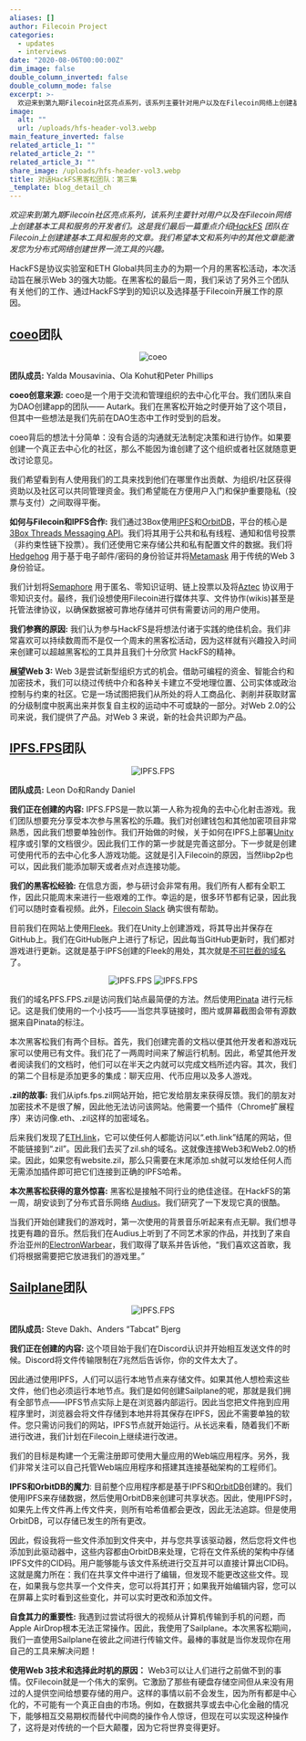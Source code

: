 ```yaml
---
aliases: []
author: Filecoin Project
categories:
  - updates
  - interviews
date: "2020-08-06T00:00:00Z"
dim_image: false
double_column_inverted: false
double_column_mode: false
excerpt: >-
  欢迎来到第九期Filecoin社区亮点系列，该系列主要针对用户以及在Filecoin网络上创建基本工具和服务的开发者们。这是我们最后一篇重点介绍HackFS团队在Filecoin上创建建基本工具和服务的文章。我们希望本文和系列中的其他文章能激发您为分布式网络创建世界一流工具的兴趣。
image:
  alt: ""
  url: /uploads/hfs-header-vol3.webp
main_feature_inverted: false
related_article_1: ""
related_article_2: ""
related_article_3: ""
share_image: /uploads/hfs-header-vol3.webp
title: 对话HackFS黑客松团队：第三集
_template: blog_detail_ch
---
```


_欢迎来到第九期Filecoin社区亮点系列，该系列主要针对用户以及在Filecoin网络上创建基本工具和服务的开发者们。这是我们最后一篇重点介绍[HackFS](https://hackfs.com/) 团队在Filecoin上创建建基本工具和服务的文章。我们希望本文和系列中的其他文章能激发您为分布式网络创建世界一流工具的兴趣。_

HackFS是协议实验室和ETH Global共同主办的为期一个月的黑客松活动，本次活动旨在展示Web 3的强大功能。在黑客松的最后一周，我们采访了另外三个团队有关他们的工作、通过HackFS学到的知识以及选择基于Filecoin开展工作的原因。

## [coeo](https://github.com/coeo)团队

<div style="text-align:center">
    <image src="/vintage/images/blog/hfs-coeo.png" alt="coeo">
</div>

**团队成员:** Yalda Mousavinia、Ola Kohut和Peter Phillips

**coeo创意来源:** coeo是一个用于交流和管理组织的去中心化平台。我们团队来自为DAO创建app的团队—— Autark。我们在黑客松开始之时便开始了这个项目，但其中一些想法是我们先前在DAO生态中工作时受到的启发。

coeo背后的想法十分简单：没有合适的沟通就无法制定决策和进行协作。如果要创建一个真正去中心化的社区，那么不能因为谁创建了这个组织或者社区就随意更改讨论意见。

我们希望看到有人使用我们的工具来找到他们在哪里作出贡献、为组织/社区获得资助以及社区可以共同管理资金。我们希望能在方便用户入门和保护重要隐私（投票与支付）之间取得平衡。

**如何与Filecoin和IPFS合作:** 我们通过3Box使用[IPFS](https://ipfs.tech/)和[OrbitDB](https://orbitdb.org/)，平台的核心是[3Box Threads Messaging API](https://3boxlabs.com/)。我们将其用于公共和私有线程、通知和信号投票（非约束性链下投票）。我们还使用它来存储公共和私有配置文件的数据。我们将[Hedgehog](https://github.com/coeo/hedgehog-php-server) 用于基于电子邮件/密码的身份验证并将[Metamask](https://metamask.io/) 用于传统的Web 3身份验证。

我们计划将[Semaphore](https://github.com/appliedzkp/semaphore) 用于匿名、零知识证明、链上投票以及将[Aztec](https://www.aztecprotocol.com/) 协议用于零知识支付。最终，我们设想使用Filecoin进行媒体共享、文件协作(wikis)甚至是托管法律协议，以确保数据被可靠地存储并可供有需要访问的用户使用。

**我们参赛的原因:** 我们认为参与HackFS是将想法付诸于实践的绝佳机会。我们非常喜欢可以持续数周而不是仅一个周末的黑客松活动，因为这样就有兴趣投入时间来创建可以超越黑客松的工具并且我们十分欣赏 HackFS的精神。

**展望Web 3:** Web 3是尝试新型组织方式的机会。借助可编程的资金、智能合约和加密技术，我们可以绕过传统中介和各种关卡建立不受地理位置、公司实体或政治控制与约束的社区。它是一场试图把我们从所处的将人工商品化、剥削并获取财富的分级制度中脱离出来并恢复自主权的运动中不可或缺的一部分。对Web 2.0的公司来说，我们提供了产品。对Web 3 来说，新的社会共识即为产品。

## [IPFS.FPS](https://ipfs-fps.on.fleek.co/)团队

<div style="text-align:center">
    <image src="/vintage/images/blog/hfs-ipfsfps-1.png" alt="IPFS.FPS">
</div>

**团队成员:** Leon Do和Randy Daniel

**我们正在创建的内容:** IPFS.FPS是一款以第一人称为视角的去中心化射击游戏。我们团队想要充分享受本次参与黑客松的乐趣。我们对创建钱包和其他加密项目非常熟悉，因此我们想要单独创作。我们开始做的时候，关于如何在IPFS上部署[Unity](https://unity.com/)程序或引擎的文档很少。因此我们工作的第一步就是完善这部分。下一步就是创建可使用代币的去中心化多人游戏功能。这就是引入Filecoin的原因，当然libp2p也可以，因此我们能添加聊天或者点对点连接功能。

**我们的黑客松经验:** 在信息方面，参与研讨会非常有用。我们所有人都有全职工作，因此只能周末来进行一些艰难的工作。幸运的是，很多环节都有记录，因此我们可以随时查看视频。此外，[Filecoin Slack](https://filecoin.io/slack) 确实很有帮助。

目前我们在网站上使用[Fleek](https://fleek.co/)。我们在Unity上创建游戏，将其导出并保存在GitHub上。我们在GitHub账户上进行了标记，因此每当GitHub更新时，我们都对游戏进行更新。这就是基于IPFS创建的Fleek的用处，其次就是[不可拦截的域名](https://unstoppabledomains.com/)了。

<div style="text-align:center">
    <image src="/vintage/images/blog/hfs-ipfsfps-2.png" alt="IPFS.FPS">
    <image src="/vintage/images/blog/hfs-ipfsfps-3.png" alt="IPFS.FPS">
</div>

我们的域名PFS.FPS.zil是访问我们站点最简便的方法。然后使用[Pinata](https://pinata.cloud/) 进行元标记。这是我们使用的一个小技巧——当您共享链接时，图片或屏幕截图会带有源数据来自Pinata的标注。

本次黑客松我们有两个目标。首先，我们创建完善的文档以便其他开发者和游戏玩家可以使用已有文件。我们花了一两周时间来了解运行机制。因此，希望其他开发者阅读我们的文档时，他们可以在半天之内就可以完成文档所述内容。其次，我们的第二个目标是添加更多的集成：聊天应用、代币应用以及多人游戏。

**.zil的故事:** 我们从ipfs.fps.zil网站开始，把它发给朋友来获得反馈。我们的朋友对加密技术不是很了解，因此他无法访问该网站。他需要一个插件（Chrome扩展程序）来访问像.eth、.zil这样的加密域名。

后来我们发现了[ETH.link](http://eth.link/)，它可以使任何人都能访问以“.eth.link”结尾的网站，但不能链接到“.zil”。因此我们去买了zil.sh的域名。这就像连接Web3和Web2.0的桥梁。因此，如果您有website.zil，那么只需要在末尾添加.sh就可以发给任何人而无需添加插件即可把它们连接到正确的IPFS哈希。

**本次黑客松获得的意外惊喜:** 黑客松是接触不同行业的绝佳途径。在HackFS的第一周，胡安谈到了分布式音乐网络 [Audius](https://audius.co/)。我们研究了一下发现它真的很酷。

当我们开始创建我们的游戏时，第一次使用的背景音乐听起来有点无聊。我们想寻找更有趣的音乐。然后我们在Audius上听到了不同艺术家的作品，并找到了来自乔治亚州的[ElectronWarbear](https://audius.co/ElectronWarbear)，我们取得了联系并告诉他，“我们喜欢这首歌，我们将根据需要把它放进我们的游戏里。”

## [Sailplane](https://cypsela.github.io/sailplane-web/#/)团队

<div style="text-align:center">
    <image src="/vintage/images/blog/hfs-sailplane.png" alt="IPFS.FPS">
</div>

**团队成员:** Steve Dakh、Anders “Tabcat” Bjerg

**我们正在创建的内容:** 这个项目始于我们在Discord认识并开始相互发送文件的时候。Discord将文件传输限制在7兆然后告诉你，你的文件太大了。

因此通过使用IPFS，人们可以运行本地节点来存储文件。如果其他人想检索这些文件，他们也必须运行本地节点。我们是如何创建Sailplane的呢，那就是我们拥有全部节点——IPFS节点实际上是在浏览器内部运行。因此当您把文件拖到应用程序里时，浏览器会将文件存储到本地并将其保存在IPFS，因此不需要单独的软件。您只需访问我们的网站，IPFS节点就开始运行。从长远来看，随着我们不断进行改进，我们计划在Filecoin上继续进行改进。

我们的目标是构建一个无需注册即可使用大量应用的Web端应用程序。另外，我们非常关注可以自己托管Web端应用程序和搭建其连接基础架构的工程师们。

**IPFS和OrbitDB的魔力**: 目前整个应用程序都是基于IPFS和[OrbitDB](https://orbitdb.org/)创建的。我们使用IPFS来存储数据，然后使用OrbitDB来创建可共享状态。因此，使用IPFS时，如果先上传文件再上传文件夹，则所有哈希值都会更改，因此无法追踪。但是使用OrbitDB，可以存储已发生的所有更改。

因此，假设我将一些文件添加到文件夹中，并与您共享该驱动器，然后您将文件也添加到此驱动器中，这些内容都由OrbitDB来处理，它将在文件系统的架构中存储IPFS文件的CID码。用户能够能与该文件系统进行交互并可以直接计算出CID码。这就是魔力所在：我们在共享文件中进行了编辑，但发现不能更改这些文件。现在，如果我与您共享一个文件夹，您可以将其打开；如果我开始编辑内容，您可以在屏幕上实时看到这些变化，并可以实时更改和添加文件。

**自食其力的重要性:** 我遇到过尝试将很大的视频从计算机传输到手机的问题，而Apple AirDrop根本无法正常操作。因此，我使用了Sailplane。本次黑客松期间，我们一直使用Sailplane在彼此之间进行传输文件。最棒的事就是当你发现你在用自己的工具来解决问题！

**使用Web 3技术和选择此时机的原因：** Web3可以让人们进行之前做不到的事情。仅Filecoin就是一个伟大的案例。它激励了那些有硬盘存储空间但从来没有用过的人提供空间给想要存储的用户。这样的事情以前不会发生，因为所有都是中心化的，不可能有一个真正自由的市场。例如，在数据共享或去中心化金融的情况下，能够相互交易期权而替代中间商的操作令人惊讶，但现在可以实现这种操作了，这将是对传统的一个巨大颠覆，因为它将世界变得更好。
